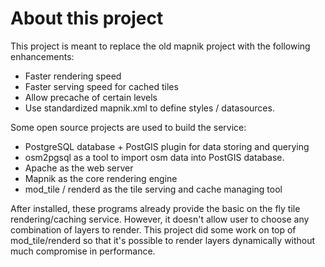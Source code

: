 # About this project
This project is meant to replace the old mapnik project with the following enhancements:
- Faster rendering speed
- Faster serving speed for cached tiles
- Allow precache of certain levels
- Use standardized mapnik.xml to define styles / datasources.

Some open source projects are used to build the service:
- PostgreSQL database + PostGIS plugin for data storing and querying
- osm2pgsql as a tool to import osm data into PostGIS database.
- Apache as the web server
- Mapnik as the core rendering engine
- mod_tile / renderd as the tile serving and cache managing tool

After installed, these programs already provide the basic on the fly tile rendering/caching service.
However, it doesn't allow user to choose any combination of layers to render.
This project did some work on top of mod_tile/renderd so that it's possible to render layers dynamically without much compromise in performance.